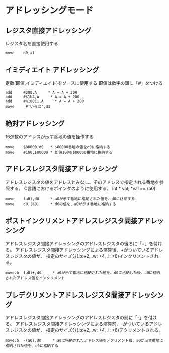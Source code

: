 # アドレッシングモード

## レジスタ直接アドレッシング

レジスタ名を直接使用する

    move    d0,a1

## イミディエイト アドレッシング

定数(即値,イミディエイト)をソースに使用する
即値は数字の頭に「#」をつける

    add     #200,A     * A = A + 200
    add     #$1b4,A     * A = A + 200
    add     #%10011,A     * A = A + 200
    move     #'いろは',d1

## 絶対アドレッシング

16進数のアドレスが示す番地の値を操作する

    move    $80000,d0   * $80000番地の値をd0に格納する
    move    #100,$80000 * 即値100を$80000番地に格納する

## アドレスレジスタ間接アドレッシング

アドレスレジスタの値をアドレスとみなし、そのアドレスで指定される番地を参照する。
C言語におけるポインタのように使用する。
int * val;
*val == (a0)

    move    (a0),d0     * a0が示す番地に格納された値を、d0に格納する
    move    d0,(a0)     * d0の値を、a0が示す番地に格納する

## ポストインクリメントアドレスレジスタ間接アドレッシング

アドレスレジスタ間接アドレッシングのアドレスレジスタの後ろに「+」を付ける。
アドレスレジスタ間接アドレッシングによる演算後、+がついているアドレスレジスタの値が、
指定のサイズ分(.b:+2, .w: +4, .l: +8)インクリメントされる。

    move.b  (a0)+,d0     * a0が示す番地に格納された値を、d0に格納した後、a0に格納されたアドレス値をインクリメント

    
## プレデクリメントアドレスレジスタ間接アドレッシング

アドレスレジスタ間接アドレッシングのアドレスレジスタの前に「-」を付ける。
アドレスレジスタ間接アドレッシングによる演算前、-がついているアドレスレジスタの値が、
指定のサイズ分(.b:+2, .w: +4, .l: +8)デクリメントされる。

    move.b  -(a0),d0     * a0に格納されたアドレス値をデクリメント後、a0が示す番地に格納された値を、d0に格納する